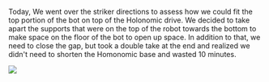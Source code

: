 ﻿Today, We went over the striker directions to assess how we could fit the top portion of the bot on top of the Holonomic drive. We decided to take apart the supports that were on the top of the robot towards the bottom to make space on the floor of the bot to open up space. In addition to that, we need to close the gap, but took a double take at the end and realized we didn't need to shorten the Homonomic base and wasted 10 minutes. 


![ ](media/911.jpg)
